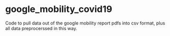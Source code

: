 # google_mobility_covid19
Code to pull data out of the google mobility report pdfs into csv format, plus all data preprocerssed in this way.
